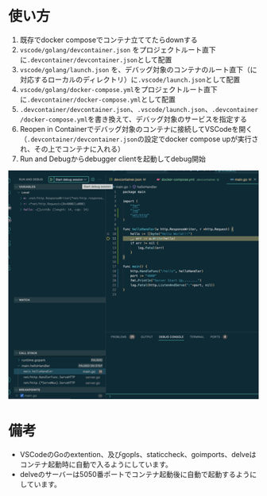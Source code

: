 # 使い方
1.  既存でdocker composeでコンテナ立ててたらdownする
2. `vscode/golang/devcontainer.json` をプロジェクトルート直下に`.devcontainer/devcontainer.json`として配置
3. `vscode/golang/launch.json` を、デバッグ対象のコンテナのルート直下（に対応するローカルのディレクトリ）に`.vscode/launch.json`として配置
4. `vscode/golang/docker-compose.yml`をプロジェクトルート直下に`.devcontainer/docker-compose.yml`として配置
5. `.devcontainer/devcontainer.json`、`.vscode/launch.json`、`.devcontainer/docker-compose.yml`を書き換えて、デバッグ対象のサービスを指定する
6. Reopen in Containerでデバッグ対象のコンテナに接続してVSCodeを開く（`.devcontainer/devcontainer.json`の設定でdocker compose upが実行され、その上でコンテナに入れる）
7. Run and Debugからdebugger clientを起動してdebug開始

![起動](デバッグ.png)

# 備考
- VSCodeのGoのextention、及びgopls、staticcheck、goimports、delveはコンテナ起動時に自動で入るようにしています。
- delveのサーバーは5050番ポートでコンテナ起動後に自動で起動するようにしています。
